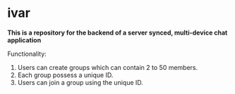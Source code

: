 # ivar
**This is a repository for the backend of a server synced, multi-device chat application**

Functionality:
1. Users can create groups which can contain 2 to 50 members.
2. Each group possess a unique ID.
3. Users can join a group using the unique ID.


